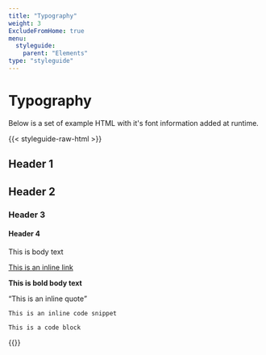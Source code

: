 ```yaml
---
title: "Typography"
weight: 3
ExcludeFromHome: true
menu: 
  styleguide:
    parent: "Elements"
type: "styleguide"
---
```


# Typography

Below is a set of example HTML with it's font information added at runtime.

{{< styleguide-raw-html >}}
<section class="n-hopin-styleguide-js-typography">
    <h1>Header 1</h1>
    <h2>Header 2</h2>
    <h3>Header 3</h3>
    <h4>Header 4</h4>
    <p>This is body text</p>
    <p><a href="#">This is an inline link</a></p>
    <p><strong>This is bold body text</strong></p>
    <p><q>This is an inline quote</q></p>
    <p><code>This is an inline code snippet</code></p>
    <pre><code>This is a code block</code></pre>
</section>
{{</ styleguide-raw-html >}}